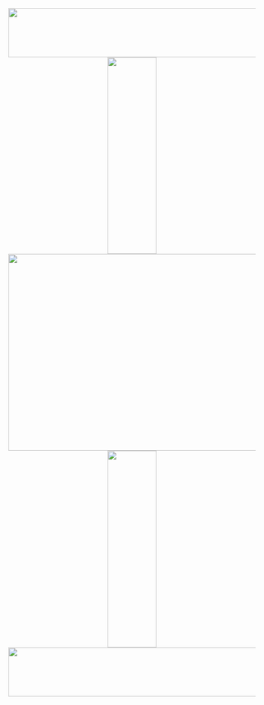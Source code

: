<div class="header" align="center">
  <img src="https://user-images.githubusercontent.com/67630290/168925025-f1ed5c1a-f5fd-4e6b-a922-73e7fdbab9fb.gif" width="820" height="100">
</div>
<div  class="body" align="center">
  <div class="main-image">
   <img src="https://user-images.githubusercontent.com/67630290/168918229-72f5319b-54aa-43a6-ba5a-eb68c712fa73.gif" width="100" height="400">
   <img src="https://user-images.githubusercontent.com/67630290/168921792-941b9c04-f4bf-4b9e-84ca-a956e98e44d3.jpg" width="600" height="400">
   <img src="https://user-images.githubusercontent.com/67630290/168918229-72f5319b-54aa-43a6-ba5a-eb68c712fa73.gif" width="100" height="400">
  </div> 
</div>  
<div class="header" align="center">
  <img src="https://user-images.githubusercontent.com/67630290/168925025-f1ed5c1a-f5fd-4e6b-a922-73e7fdbab9fb.gif" width="820" height="100">
</div>
